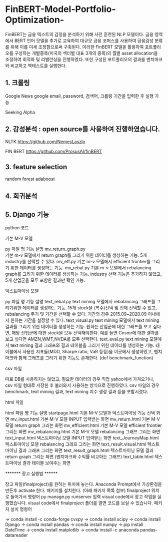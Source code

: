 # FinBERT-Model-Portfolio-Optimization-
FinBERT는 금융 텍스트의 감정을 분석하기 위해 사전 훈련된 NLP 모델이다. 금융 영역에서 BERT 언어 모델을 추가로 교육하여 대규모 금융 코퍼스를 사용하여 금융감성 분류를 위해 이를 미세 조정함으로써 구축된다. 이러한 FinBERT 모델을 활용하여 포트폴리오를 구성하는 개별종목(미국의 섹터별 대표 3개의 종목)의 월별 asset allocation을 조정하여 최적화 및 리밸런싱을 진행하였다. 또한 구성된 포트폴리오의 결과를 벤치마크와 비교하고 백테스트를 실행한다.


## 1.  크롤링
Google News
google email, password, 검색어, 크롤링 기간을 입력한 후 실행 가능

Seeking Alpha

## 2. 감성분석 : open source를 사용하여 진행하였습니다. 
NLTK
https://github.com/NemesLaszlo

FIN BERT 
https://github.com/ProsusAI/finBERT


## 3. feature selection
random forest
adaboost

## 4. 회귀분석

## 5. Django 기능

python 코드

기본 M-V 모델

py 파일 명
기능 설명
mv_return_graph.py  
기본 m-v 모델에서 return graph를 그리기 위한 데이터를 생성하는  기능. 5개 industry를 선택할 수 있다. 
mv_eff.py 
기본 m-v 모델에서 efficient frontier를 그리기 위한 데이터를 생성하는 기능.
mv_rebal.py
기본 m-v 모델에서 rebalancing graph를 그리기 위한 데이터를 생성하는 기능. industry 선택 기능은 추가하지 않았고, 5개 산업군을 모두 포함한 결과만 확인 가능.



텍스트마이닝 모델

py 파일 명
기능 설명
text_rebal.py
text mining 모델에서 rebalancing 그래프를 그리기위한 데이터를 생성하는 기능. 15개 stock을 (복수)선택 및 전체 선택할 수 있고, rebalancing 주기 및 기간을 선택할 수 있다. 
기간의 경우 2015.09~2020.09 이내에서 원하는 기간을 설정할 수 있다. 
text_visual.py
text mining 모델에서 text mining 결과를 그리기 위한 데이터를 생성하는 기능. 원하는 산업군에 대한 그래프를 보고 싶다면, 해당 산업군에 대한 stock을 모두 선택해야한다. 예를 들면 Cnsmr에 대한 결과를 보고 싶다면 AMZN,WMT,NVDA를 모두 선택한다. 
text_eval.py
text mining 모델에서 text mining 결과 그래프와 결과 테이블을 그리기 위한 데이터를 생성하는 기능. 테이블에서 사용한 지표들(MDD, Sharpe ratio, VaR 등등)을 이곳에서 생성하였고, 벤치마크와 함께 그래프를 그리기 위한 기능도 존재한다. (def benchmark_function)


csv 파일

따로 DB를 사용하지는 않았고, 필요한 데이터의 경우 직접 yahoo에서 가져오거나, csv 파일 형태로 저장한 후 불러와서 사용하는 방식으로 진행하였다. 
csv 파일의 경우 benchmark, text mining 결과, text mining 지수 생성 결과 등을 포함시켰다. 

html 파일

html 파일 명
기능 설명
startpage.html
기본 M-V 모델과 텍스트마이닝 기능 선택 화면
mv_input.html
기본 M-V 모델 INPUT 입력받는 화면
mv_return.html
기본 M-V 모델 return graph 그리는 화면
mv_efficient.html
기본 M-V 모델 efficient frontier 그리는 화면
mv_rebalancing.html
기본 M-V 모델 rebalancing 그래프 그리는 화면
text_input.html
텍스트마이닝 모델 INPUT 입력받는 화면
text_JourneyMap.html
텍스트마이닝 모델 rebalancing 그래프 그리는 화면
text_result.visual.html
텍스트마이닝 결과 그래프 그리는 화면
text_result_graph.html
텍스트마이닝 모델 결과 return graph 그리는 화면
(벤치마크와 수익률 비교하는 그래프)
text_table.html
텍스트마이닝 결과 테이블 보여주는 화면



******* 장고 실행법 ******

장고 파일(finalproject)를 원하는 위치에 놓는다. 
Anaconda Prompt에서 가상환경을 만든후 activate 한다.
패키지를 설치한다. (아래 패키지 목록 첨부)
finalproject 위치로 들어가서 명령어 py manage.py runserver 입력
visual code에서 장고 작업을 실행했습니다. 
visual code에서 finalproject 폴더를 열면 코드를 보실 수 있습니다. 
패키지 설치 명령어

-> conda install -c conda-forge cvxpy
-> conda install scipy
-> conda install  Django
-> conda install  pandas
-> conda install  numpy
-> pip install  DateTime
-> conda install  matplotlib
-> conda install -c anaconda pandas-datareader


